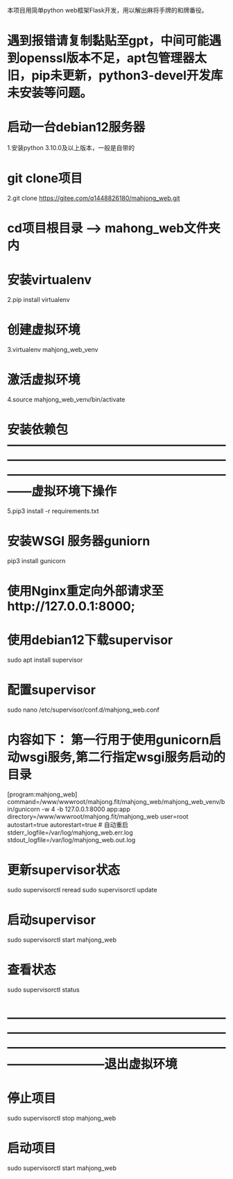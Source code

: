 本项目用简单python web框架Flask开发，用以解出麻将手牌的和牌番役。

# 遇到报错请复制黏贴至gpt，中间可能遇到openssl版本不足，apt包管理器太旧，pip未更新，python3-devel开发库未安装等问题。

# 启动一台debian12服务器
1.安装python 3.10.0及以上版本，一般是自带的
# git clone项目
2.git clone https://gitee.com/q1448826180/mahjong_web.git
# cd项目根目录 --> mahong_web文件夹内

# 安装virtualenv
2.pip install virtualenv
# 创建虚拟环境
3.virtualenv mahjong_web_venv
# 激活虚拟环境
4.source mahjong_web_venv/bin/activate
# 安装依赖包————————————————————————————————————————————————————————虚拟环境下操作
5.pip3 install -r requirements.txt
# 安装WSGI 服务器guniorn
pip3 install gunicorn
# 使用Nginx重定向外部请求至http://127.0.0.1:8000;

# 使用debian12下载supervisor
sudo apt install supervisor
# 配置supervisor
sudo nano /etc/supervisor/conf.d/mahjong_web.conf
# 内容如下： 第一行用于使用gunicorn启动wsgi服务,第二行指定wsgi服务启动的目录
[program:mahjong_web]
command=/www/wwwroot/mahjong.fit/mahjong_web/mahjong_web_venv/bin/gunicorn -w 4 -b 127.0.0.1:8000 app:app
directory=/www/wwwroot/mahjong.fit/mahjong_web
user=root
autostart=true
autorestart=true # 自动重启
stderr_logfile=/var/log/mahjong_web.err.log
stdout_logfile=/var/log/mahjong_web.out.log
# 更新supervisor状态
sudo supervisorctl reread
sudo supervisorctl update
# 启动supervisor
sudo supervisorctl start mahjong_web
# 查看状态
sudo supervisorctl status

# ——————————————————————————————————————————————————————————————退出虚拟环境

# 停止项目
sudo supervisorctl stop mahjong_web
# 启动项目
sudo supervisorctl start mahjong_web

